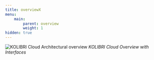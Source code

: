```yaml
---
title: overviewX
menu:
    main:
        parent: overview
        weight: 1
hidden: true
---
```


![KOLIBRI Cloud Architectural overview](/cloud-interfaces/img/KellerCloud_Architecture.png "Architectural overview")
*KOLIBRI Cloud Overview with Interfaces*

